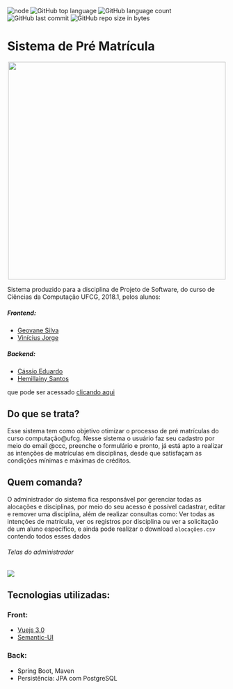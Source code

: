 ![node](https://img.shields.io/node/v/passport.svg)
![GitHub top language](https://img.shields.io/github/languages/top/viniciusjps/pre-matricula-frontend.svg)
![GitHub language count](https://img.shields.io/github/languages/count/viniciusjps/pre-matricula-frontend.svg)
![GitHub last commit](https://img.shields.io/github/last-commit/viniciusjps/pre-matricula-frontend.svg)
![GitHub repo size in bytes](https://img.shields.io/github/repo-size/viniciusjps/pre-matricula-frontend.svg)
# Sistema de Pré Matrícula
<p align="center">
  <img src="https://i.imgur.com/Ia5ZDQk.png?1" width="500">
</p>
Sistema produzido para a disciplina de Projeto de Software, do curso de Ciências da Computação UFCG, 2018.1, pelos alunos:

##### Frontend:
  - [Geovane Silva](https://github.com/geovanens)
  - [Vinícius Jorge](https://github.com/viniciusjps)
##### Backend:
  - [Cássio Eduardo](https://github.com/cassioegc)
  - [Hemillainy Santos](https://github.com/hemillainysantos)
  
que pode ser acessado [clicando aqui](http://prematricula.herokuapp.com)

## Do que se trata?
Esse sistema tem como objetivo otimizar o processo de pré matrículas do curso computação@ufcg. Nesse sistema o usuário faz seu cadastro por meio do email @ccc, preenche o formulário e pronto, já está apto a realizar as intenções de matrículas em disciplinas, desde que satisfaçam as condições mínimas e máximas de créditos.


## Quem comanda?
O administrador do sistema fica responsável por gerenciar todas as alocações e disciplinas, por meio do seu acesso é possível cadastrar, editar e remover uma disciplina, além de realizar consultas como: Ver todas as intenções de matrícula, ver os registros por disciplina ou ver a solicitação de um aluno específico, e ainda pode realizar o download ``alocações.csv`` contendo todos esses dados
###### Telas do administrador
![](https://i.imgur.com/sVnyo18.png?1)
## Tecnologias utilizadas:
### Front:
  - [Vuejs 3.0](https://github.com/vuejs/vue-cli)
  - [Semantic-UI](https://github.com/Semantic-Org/Semantic-UI)
### Back:
  - Spring Boot, Maven
  - Persistência: JPA com PostgreSQL
